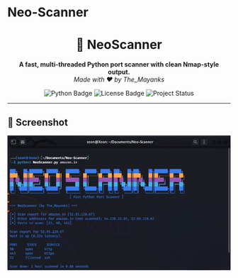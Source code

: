 # Neo-Scanner

<h1 align="center">🔎 NeoScanner</h1>

<p align="center">
  <b>A fast, multi-threaded Python port scanner with clean Nmap-style output.</b><br>
  <i>Made with ❤️ by The_Mayanks</i>
</p>

<p align="center">
  <img src="https://img.shields.io/badge/Python-3.8+-blue?logo=python" alt="Python Badge">
  <img src="https://img.shields.io/badge/License-MIT-green" alt="License Badge">
  <img src="https://img.shields.io/badge/Status-Active-brightgreen" alt="Project Status">
</p>

---

## 📸 Screenshot
 <img src="assets/Screenshot From 2025-06-20 19-59-42.png" alt="screenshot">
